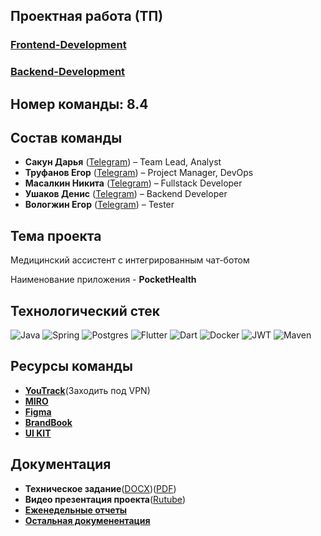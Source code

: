 ## Проектная работа (ТП)

### [Frontend-Development](https://github.com/nmasalkin/Frontend-Development)
### [Backend-Development](https://github.com/nmasalkin/Backend-Development)

## Номер команды: 8.4

## Состав команды
- **Сакун Дарья** ([Telegram](https://t.me/daryasakun)) – Team Lead, Analyst
- **Труфанов Егор** ([Telegram](https://t.me/u0nkis)) – Project Manager, DevOps
- **Масалкин Никита** ([Telegram](https://t.me/el_nikitinho)) – Fullstack Developer
- **Ушаков Денис** ([Telegram](https://t.me/deUshakov)) – Backend Developer
- **Вологжин Егор** ([Telegram](https://t.me/eguarchik)) – Tester

## Тема проекта
  Медицинский ассистент с интегрированным чат-ботом

  Наименование приложения - **PocketHealth**

## Технологический стек
![Java](https://img.shields.io/badge/java-%23ED8B00.svg?style=for-the-badge&logo=openjdk&logoColor=white) ![Spring](https://img.shields.io/badge/spring-%236DB33F.svg?style=for-the-badge&logo=spring&logoColor=white) ![Postgres](https://img.shields.io/badge/postgres-%23316192.svg?style=for-the-badge&logo=postgresql&logoColor=white) ![Flutter](https://img.shields.io/badge/Flutter-%2302569B.svg?style=for-the-badge&logo=Flutter&logoColor=white) ![Dart](https://img.shields.io/badge/dart-%230175C2.svg?style=for-the-badge&logo=dart&logoColor=white) ![Docker](https://img.shields.io/badge/docker-%230db7ed.svg?style=for-the-badge&logo=docker&logoColor=white) ![JWT](https://img.shields.io/badge/JWT-black?style=for-the-badge&logo=JSON%20web%20tokens) ![Maven](https://img.shields.io/badge/Maven-C71A36?style=for-the-badge&logo=Apache%20Maven&logoColor=white)

## Ресурсы команды
- [**YouTrack**](https://tp-project.youtrack.cloud)(Заходить под VPN)
- [**MIRO**](https://miro.com/app/board/uXjVIaDbFEI=/?share_link_id=648966461058)
- [**Figma**](https://www.figma.com/design/b6FzC47za1QFNKdIDRJERN/TP?node-id=0-1)
- [**BrandBook**](https://www.figma.com/design/b6FzC47za1QFNKdIDRJERN/TP?node-id=304-14)
- [**UI KIT**](https://www.figma.com/design/b6FzC47za1QFNKdIDRJERN/TP?node-id=81-470)

## Документация
- **Техническое задание**([DOCX](https://github.com/nmasalkin/Project-work/blob/main/%D0%94%D0%BE%D0%BA%D1%83%D0%BC%D0%B5%D0%BD%D1%82%D0%B0%D1%86%D0%B8%D1%8F/%D0%A2%D0%B5%D1%85%D0%BD%D0%B8%D1%87%D0%B5%D1%81%D0%BA%D0%BE%D0%B5%20%D0%B7%D0%B0%D0%B4%D0%B0%D0%BD%D0%B8%D0%B5.docx))([PDF](https://github.com/nmasalkin/Project-work/blob/main/%D0%94%D0%BE%D0%BA%D1%83%D0%BC%D0%B5%D0%BD%D1%82%D0%B0%D1%86%D0%B8%D1%8F/%D0%A2%D0%B5%D1%85%D0%BD%D0%B8%D1%87%D0%B5%D1%81%D0%BA%D0%BE%D0%B5%20%D0%B7%D0%B0%D0%B4%D0%B0%D0%BD%D0%B8%D0%B5.pdf))
- **Видео презентация проекта**([Rutube](https://rutube.ru/video/d8d2b23ecd581a2b8a63b9115cc12c5e/))
- [**Еженедельные отчеты**](https://github.com/nmasalkin/Project-work/tree/main/%D0%95%D0%B6%D0%B5%D0%BD%D0%B5%D0%B4%D0%B5%D0%BB%D1%8C%D0%BD%D1%8B%D0%B5%20%D0%BE%D1%82%D1%87%D1%91%D1%82%D1%8B)
- [**Остальная докуменентация**](https://github.com/nmasalkin/Project-work/tree/main/%D0%94%D0%BE%D0%BA%D1%83%D0%BC%D0%B5%D0%BD%D1%82%D0%B0%D1%86%D0%B8%D1%8F)

